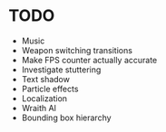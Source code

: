 # TODO
- Music
- Weapon switching transitions
- Make FPS counter actually accurate
- Investigate stuttering
- Text shadow
- Particle effects
- Localization
- Wraith AI
- Bounding box hierarchy